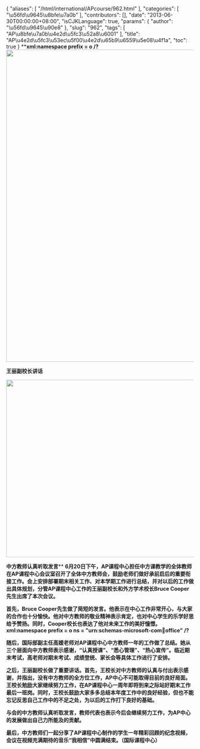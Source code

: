 {
    "aliases": [
        "/html/international/APcourse/962.html"
    ],
    "categories": [
        "\u56fd\u9645\u8bfe\u7a0b"
    ],
    "contributors": [],
    "date": "2013-06-30T00:00:00+08:00",
    "isCJKLanguage": true,
    "params": {
        "author": "\u56fd\u9645\u90e8"
    },
    "slug": "962",
    "tags": [
        "AP\u8bfe\u7a0b\u4e2d\u5fc3\u52a8\u6001"
    ],
    "title": "AP\u4e2d\u5fc3\u53ec\u5f00\u4e2d\u65b9\u6559\u5e08\u4f1a",
    "toc": true
}
****xml:namespace prefix = o /?
<img
    src="https://cdn.tfls.online/mirror/full/6ddb40a94bb5d0bae45198868e3229f8ae4a25a8.jpg"
    style="display:block;margin-left:auto;margin-right:auto;"
    decoding="async"
    fetchpriority="auto"
    loading="lazy"
    height="839"
    width="600"
/>**

**王丽副校长讲话**

**<img
    src="https://cdn.tfls.online/mirror/full/e837d92ad096c720c00d23c3453c6b9c3496a155.jpg"
    style="display:block;margin-left:auto;margin-right:auto;"
    decoding="async"
    fetchpriority="auto"
    loading="lazy"
    height="477"
    width="600"
/>**

**中方教师认真听取发言**** **6月20日下午，AP课程中心担任中方课教学的全体教师在AP课程中心会议室召开了全体中方教师会，鼓励老师们做好承前启后的重要衔接工作。会上安排部署期末相关工作、对本学期工作进行总结，并对以后的工作做出具体规划，分管AP课程中心工作的王丽副校长和外方学术校长Bruce Cooper先生出席了本次会议。**

**首先，Bruce Cooper先生做了简短的发言。他表示在中心工作非常开心，与大家的合作也十分愉快。他对中方教师的敬业精神表示肯定，也对中心学生的乐学好思给予赞扬。同时，Cooper校长也表达了他对未来工作的美好憧憬。xml:namespace prefix = o ns = "urn:schemas-microsoft-com:office:office" /?**

**随后，国际部副主任高媛老师对AP课程中心中方教师一年的工作做了总结。她从三个层面向中方教师表示感谢，“认真授课”、“悉心管理”、“热心宣传”。临近期末考试，高老师对期末考试、成绩登统、家长会等具体工作进行了安排。**

**之后，王丽副校长做了重要讲话。首先，王校长对中方教师的认真与付出表示感谢，并指出，没有中方教师的全方位工作，AP中心不可能取得目前的良好局面。王校长勉励大家继续努力工作，在AP课程中心一周年即将到来之际站好期末工作最后一班岗。同时，王校长鼓励大家多多总结本年度工作中的良好经验，但也不能忘记反思自己工作中的不足之处，为以后的工作打下良好的基础。**

**与会的中方教师认真听取发言，教师代表也表示今后会继续努力工作，为AP中心的发展做出自己力所能及的贡献。**

**最后，中方教师们一起分享了AP课程中心制作的学生一年精彩回顾的纪念视频，会议在视频充满期待的音乐“我相信”中圆满结束。（国际课程中心）**

